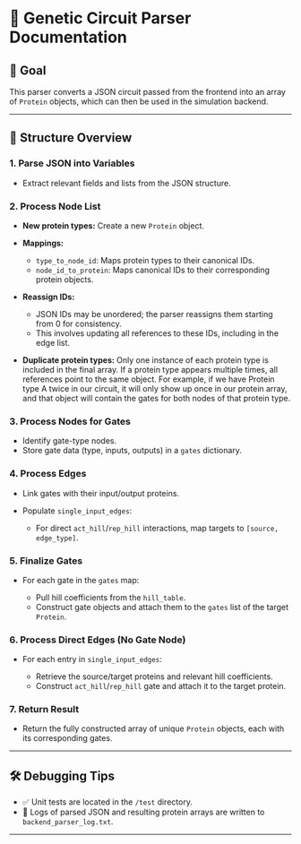 # 🧬 Genetic Circuit Parser Documentation

## 📌 Goal

This parser converts a JSON circuit passed from the frontend into an array of `Protein` objects, which can then be used in the simulation backend.

---

## 🧱 Structure Overview

### 1. **Parse JSON into Variables**

* Extract relevant fields and lists from the JSON structure.

### 2. **Process Node List**

* **New protein types:** Create a new `Protein` object.
* **Mappings:**

  * `type_to_node_id`: Maps protein types to their canonical IDs.
  * `node_id_to_protein`: Maps canonical IDs to their corresponding protein objects.
* **Reassign IDs:**

  * JSON IDs may be unordered; the parser reassigns them starting from 0 for consistency.
  * This involves updating all references to these IDs, including in the edge list.
* **Duplicate protein types:** Only one instance of each protein type is included in the final array. If a protein type appears multiple times, all references point to the same object. For example, if we have Protein type A twice in our circuit, it will only show up once in our protein array, and that object will contain the gates for both nodes of that protein type.

### 3. **Process Nodes for Gates**

* Identify gate-type nodes.
* Store gate data (type, inputs, outputs) in a `gates` dictionary.

### 4. **Process Edges**

* Link gates with their input/output proteins.
* Populate `single_input_edges`:

  * For direct `act_hill`/`rep_hill` interactions, map targets to `[source, edge_type]`.

### 5. **Finalize Gates**

* For each gate in the `gates` map:

  * Pull hill coefficients from the `hill_table`.
  * Construct gate objects and attach them to the `gates` list of the target `Protein`.

### 6. **Process Direct Edges (No Gate Node)**

* For each entry in `single_input_edges`:

  * Retrieve the source/target proteins and relevant hill coefficients.
  * Construct `act_hill`/`rep_hill` gate and attach it to the target protein.

### 7. **Return Result**

* Return the fully constructed array of unique `Protein` objects, each with its corresponding gates.

---

## 🛠️ Debugging Tips

* ✅ Unit tests are located in the `/test` directory.
* 📄 Logs of parsed JSON and resulting protein arrays are written to `backend_parser_log.txt`.

---